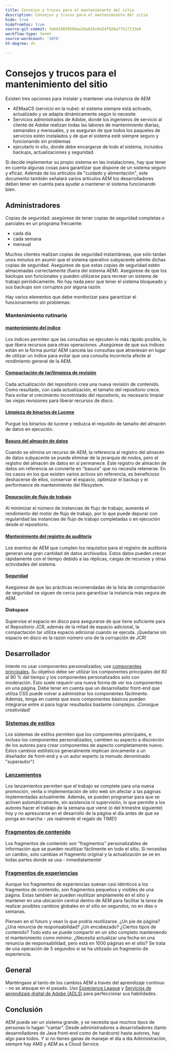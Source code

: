 ```yaml
---
title: Consejos y trucos para el mantenimiento del sitio
description: Consejos y trucos para el mantenimiento del sitio
hide: true
hidefromtoc: true
source-git-commit: 3eb429039589ae26a81bc6d24f020a77517133e8
workflow-type: tm+mt
source-wordcount: '1070'
ht-degree: 4%

---
```



# Consejos y trucos para el mantenimiento del sitio

Existen tres opciones para instalar y mantener una instancia de AEM

* AEMaaCS (servicio en la nube): el sistema siempre está activado, actualizado y se adapta dinámicamente según lo necesite
* Servicios administrados de Adobe, donde los ingenieros de servicio al cliente de Adobe realizan todas las labores de mantenimiento diarias, semanales y mensuales, y se aseguran de que todos los paquetes de servicios estén instalados y de que el sistema esté siempre seguro y funcionando sin problemas
* ejecutarlo in situ, donde debe encargarse de todo el sistema, incluidos backups, actualizaciones y seguridad.

Si decide implementar su propio sistema en las instalaciones, hay que tener en cuenta algunas cosas para garantizar que dispone de un sistema seguro y eficaz. Además de los artículos de &quot;cuidado y alimentación&quot;, este documento también señalará varios artículos AEM los desarrolladores deben tener en cuenta para ayudar a mantener el sistema funcionando bien.

## Administradores

Copias de seguridad: asegúrese de tener copias de seguridad completas o parciales en un programa frecuente:

* cada día
* cada semana
* mensual

Muchos clientes realizan copias de seguridad instantáneas, que sólo tardan unos minutos en asumir que el sistema operativo subyacente admite dichas copias de seguridad. Asegúrese de que estas copias de seguridad estén almacenadas correctamente (fuera del sistema AEM). Asegúrese de que los backups son funcionales y pueden utilizarse para recrear un sistema de trabajo periódicamente. No hay nada peor que tener el sistema bloqueado y sus backups son corruptos por alguna razón.

Hay varios elementos que debe monitorizar para garantizar el funcionamiento sin problemas:

### Mantenimiento rutinario

#### [mantenimiento del índice](https://experienceleague.adobe.com/docs/experience-manager-65/deploying/practices/best-practices-for-queries-and-indexing.html?lang=es)

Los índices permiten que las consultas se ejecuten lo más rápido posible, lo que libera recursos para otras operaciones. ¡Asegúrese de que sus índices están en la forma punta! AEM cancela las consultas que atraviesan en lugar de utilizar un índice para evitar que una consulta incorrecta afecte al rendimiento general de la AEM.

#### [Compactación de tar/limpieza de revisión](https://experienceleague.adobe.com/docs/experience-manager-65/deploying/deploying/revision-cleanup.html?lang=en)

Cada actualización del repositorio crea una nueva revisión de contenido. Como resultado, con cada actualización, el tamaño del repositorio crece. Para evitar el crecimiento incontrolado del repositorio, es necesario limpiar las viejas revisiones para liberar recursos de disco.

#### [Limpieza de binarios de Lucene](https://experienceleague.adobe.com/docs/experience-manager-64/administering/operations/operations-dashboard.html?lang=en#automated-maintenance-tasks)

Purgue los binarios de lucene y reduzca el requisito de tamaño del almacén de datos en ejecución.

#### [Basura del almacén de datos](https://experienceleague.adobe.com/docs/experience-manager-64/administering/operations/data-store-garbage-collection.html?lang=en)

Cuando se elimina un recurso de AEM, la referencia al registro del almacén de datos subyacente se puede eliminar de la jerarquía de nodos, pero el registro del almacén de datos en sí permanece. Este registro de almacén de datos sin referencia se convierte en &quot;basura&quot; que no necesita retenerse. En los casos en los que existen varios activos sin referencia, es beneficioso deshacerse de ellos, conservar el espacio, optimizar el backup y el performance de mantenimiento del filesystem.

#### [Depuración de flujo de trabajo](https://experienceleague.adobe.com/docs/experience-manager-64/administering/operations/workflows-administering.html?lang=en)

Al minimizar el número de instancias de flujo de trabajo, aumenta el rendimiento del motor de flujo de trabajo, por lo que puede depurar con regularidad las instancias de flujo de trabajo completadas o en ejecución desde el repositorio.

#### [Mantenimiento del registro de auditoría](https://experienceleague.adobe.com/docs/experience-manager-64/administering/operations/operations-audit-log.html?lang=en)

Los eventos de AEM que cumplen los requisitos para el registro de auditoría generan una gran cantidad de datos archivados. Estos datos pueden crecer rápidamente con el tiempo debido a las réplicas, cargas de recursos y otras actividades del sistema.

#### [Seguridad](https://experienceleague.adobe.com/docs/experience-manager-65/administering/security/security-checklist.html?lang=en)

Asegúrese de que las prácticas recomendadas de la lista de comprobación de seguridad se siguen de cerca para garantizar la instancia más segura de AEM.

#### Diskspace

Supervise el espacio en disco para asegurarse de que tiene suficiente para el Repositorio JCR, además de la mitad de espacio adicional, la compactación tar utiliza espacio adicional cuando se ejecuta. ¡Quedarse sin espacio en disco es la razón número uno de la corrupción de JCR!

## Desarrollador

Intente no usar componentes personalizados; use [componentes principales](https://www.aemcomponents.dev/). Su objetivo debe ser utilizar los componentes principales del 80 al 90 % del tiempo y los componentes personalizados solo con moderación. Esto suele requerir una nueva forma de ver los componentes en una página. Debe tener en cuenta que un desarrollador front-end que utiliza CSS puede volver a administrar los componentes fácilmente. Además, tenga en cuenta que esos componentes básicos pueden integrarse entre sí para lograr resultados bastante complejos. ¡Consigue creatividad!

### [Sistemas de estilos](https://experienceleague.adobe.com/docs/experience-manager-65/authoring/siteandpage/style-system.html?lang=en)

Los sistemas de estilos permiten que los componentes principales, e incluso los componentes personalizados, cambien su aspecto a discreción de los autores para crear componentes de aspecto completamente nuevo. Estos cambios estilísticos generalmente implican únicamente a un diseñador de front-end y a un autor experto (a menudo denominado &quot;superautor&quot;)

### [Lanzamientos](https://experienceleague.adobe.com/docs/experience-manager-cloud-service/content/sites/authoring/launches/overview.html?lang=en)

Los lanzamientos permiten que el trabajo se complete para una nueva promoción, venta o implementación de sitio web sin afectar a las páginas implementadas actualmente. Además, se pueden programar para que se activen automáticamente, sin asistencia ni supervisión, lo que permite a los autores hacer el trabajo de la semana que viene (o del trimestre siguiente) hoy y no apresurarse en el desarrollo de la página el día antes de que se ponga en marcha - ¡es realmente el regalo de TIME!)

### [Fragmentos de contenido](https://experienceleague.adobe.com/docs/experience-manager-64/assets/fragments/content-fragments.html?lang=en)

Los fragmentos de contenido son &quot;fragmentos&quot; personalizables de información que se pueden reutilizar fácilmente en todo el sitio. Si necesitas un cambio, solo cambias el fragmento original y la actualización se ve en todas partes donde se usa - inmediatamente!

### [Fragmentos de experiencias](https://experienceleague.adobe.com/docs/experience-manager-learn/sites/experience-fragments/experience-fragments-feature-video-use.html?lang=en)

Aunque los fragmentos de experiencias suenan casi idénticos a los fragmentos de contenido, son fragmentos pequeños y visibles de una página. Estas también se pueden reutilizar ampliamente en el sitio y mantener en una ubicación central dentro de AEM para facilitar la tarea de realizar posibles cambios globales en el sitio en segundos, no en días o semanas.

Piensen en el futuro y vean lo que podría reutilizarse. ¿Un pie de página? ¿Una renuncia de responsabilidad? ¿Un encabezado? ¿Ciertos tipos de contenido? Todo esto se puede compartir en un sitio completo manteniendo el mantenimiento como mínimo. ¿Necesita actualizar una fecha en una renuncia de responsabilidad, pero está en 1000 páginas en el sitio? Se trata de una operación de 5 segundos si se ha utilizado un fragmento de experiencia.

## General

Manténgase al tanto de los cambios AEM a través del aprendizaje continuo - no se atasque en el pasado. Uso [Experience League](https://experienceleague.adobe.com/docs/experience-manager-learn/sites/overview.html?lang=en) y [Servicios de aprendizaje digital de Adobe (ADLS)](https://learning.adobe.com/) para perfeccionar sus habilidades.

## Conclusión

AEM puede ser un sistema grande, y se necesita que muchos tipos de personas lo hagan &quot;cantar&quot;. Desde administradores a desarrolladores (tanto desarrolladores de Java front-end como de hardcore) hasta autores, hay algo para todos. Y si no tienes ganas de manejar el día a día Administración, siempre hay AMS y AEM as a Cloud Service.
